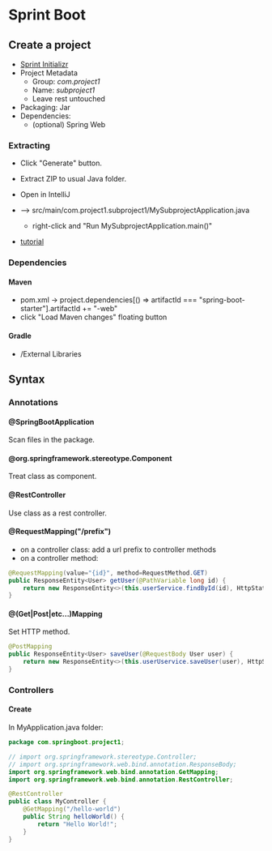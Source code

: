 # Sprint Boot

## Create a project

- [Sprint Initializr](https://start.spring.io/)
- Project Metadata
  - Group: _com.project1_
  - Name: _subproject1_
  - Leave rest untouched
- Packaging: Jar
- Dependencies:
  - (optional) Spring Web

### Extracting

- Click "Generate" button.
- Extract ZIP to usual Java folder.
- Open in IntelliJ
- --> src/main/com.project1.subproject1/MySubprojectApplication.java
  - right-click and "Run MySubprojectApplication.main()"

- [tutorial](https://youtu.be/slTUtTSwRKU?t=9205)

### Dependencies

#### Maven
- pom.xml -> project.dependencies[() => artifactId ===
  "spring-boot-starter"].artifactId += "-web"
- click "Load Maven changes" floating button

#### Gradle

- /External Libraries

## Syntax

### Annotations

#### @SpringBootApplication

Scan files in the package.

#### @org.springframework.stereotype.Component

Treat class as component.

#### @RestController

Use class as a rest controller.

#### @RequestMapping("/prefix")

- on a controller class: add a url prefix to controller methods
- on a controller method:

```java
@RequestMapping(value="{id}", method=RequestMethod.GET)
public ResponseEntity<User> getUser(@PathVariable long id) {
    return new ResponseEntity<>(this.userService.findById(id), HttpStatus.OK);
}
```

#### @(Get|Post|etc...)Mapping

Set HTTP method.

```java
@PostMapping
public ResponseEntity<User> saveUser(@RequestBody User user) {
    return new ResponseEntity<>(this.userUservice.saveUser(user), HttpStatus.CREATED);
}
```

### Controllers

#### Create

In MyApplication.java folder:

```java
package com.springboot.project1;

// import org.springframework.stereotype.Controller;
// import org.springframework.web.bind.annotation.ResponseBody;
import org.springframework.web.bind.annotation.GetMapping;
import org.springframework.web.bind.annotation.RestController;

@RestController
public class MyController {
    @GetMapping("/hello-world")
    public String helloWorld() {
        return "Hello World!";
    }
}
```
